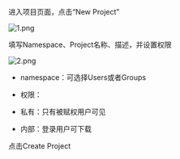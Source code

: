 进入项目页面，点击“New Project”

![1.png](https://github.com/jdcloudcom/cn/tree/edit/image/codecommit/Project1.png)

填写Namespace、Project名称、描述，并设置权限

![2.png](https://github.com/jdcloudcom/cn/tree/edit/image/codecommit/Project2.png)

 - namespace：可选择Users或者Groups

- 权限：

 - 私有：只有被赋权用户可见

 - 内部：登录用户可下载


 

点击Create Project
